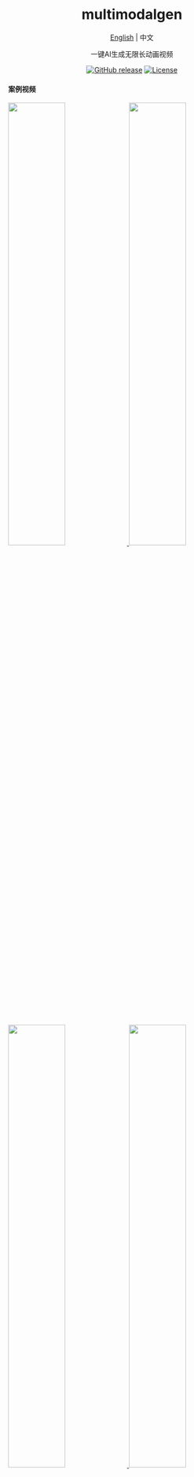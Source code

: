 <div align="center">

<h1 align="center">multimodalgen</h1>

[English](./README_EN.md) | 中文

一键AI生成无限长动画视频

[![GitHub release](https://img.shields.io/static/v1?label=release&message=v0.0.1&color=blue)](https://www.github.com/haozihao/multimodalgen-flutter)
[![License](https://img.shields.io/badge/license-Apache%202-4EB1BA.svg)](https://www.apache.org/licenses/LICENSE-2.0.html)

</div>

#### 案例视频
<a href="https://youtu.be/kRNurdJUWVk" target="_blank">
  <img src="https://github.com/user-attachments/assets/663a7809-dce2-4007-b858-40c08c1660f0"  style="width: 48%;">
</a>

<a href="https://youtu.be/dF0mpusOB68">
  <img src="https://github.com/user-attachments/assets/2fe17915-852a-4c11-b92b-8ea0296b274a"  style="width: 48%;">
</a>

<a href="https://youtu.be/qs4QK3Cv6RQ">
  <img src="https://github.com/user-attachments/assets/9f868b50-20de-4791-9d1f-8aa915b08a15"  style="width: 48%;">
</a>

<a href="https://youtu.be/D57axmQSGJk">
  <img src="https://github.com/user-attachments/assets/c2a2c5b4-88aa-4fc1-a019-88b4a66a688b"  style="width: 48%;">
</a>

<a href="https://blog.csdn.net/linx354654968/article/details/144019252?sharetype=blogdetail&sharerId=144019252&sharerefer=PC&sharesource=linx354654968&spm=1011.2480.3001.8118" title="这是一个示例标题">博客详细介绍</a>


#### 主要功能
- [X] 一键AI生成无限长动画视频
- [X] 丰富的案例视频库
- [X] HD高清视频生成
- [X] 支持任意分辨率生成视频
- [X] AI创作文案
- [X] 丰富的画面风格选项
- [X] 丰富的配音角色选项
- [X] 生成视频的二次编辑
- [X] 视频导出到本地
- [X] 本地文案上传
- [X] 本地图片上传

## 快速体验
- android下载链接：[安卓](https://github.com/haozihao/multimodalgen-flutter/releases/download/V0.0.1/multimodalgen-flutter-V0.0.1.apk)

## 本地开发
- 开发工具：flutter
- 项目运行: 启动main.dart函数

## 注意事项

1. 常见问题及解决办法见 [Wiki / FAQ](https://github.com/haozihao/multimodalgen-flutter/wiki/FAQ)
2. 感兴趣的朋友也欢迎加入交流群讨论一下，加管理员微信（multimodalgen）邀请进群，备注: mmg加群


## 开放后台

提供官方的大模型管理、文生图、文生视频后端能力，添加管理员微信咨询，备注: api

## 其它

如果觉得这个项目对您有所帮助，请帮忙点个star



